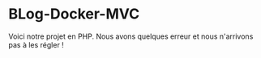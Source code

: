 # BLog-Docker-MVC

Voici notre projet en PHP. Nous avons quelques erreur et nous n'arrivons pas à les régler !
